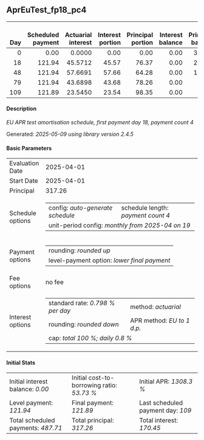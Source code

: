 <h2>AprEuTest_fp18_pc4</h2>
<table>
    <thead style="vertical-align: bottom;">
        <th style="text-align: right;">Day</th>
        <th style="text-align: right;">Scheduled payment</th>
        <th style="text-align: right;">Actuarial interest</th>
        <th style="text-align: right;">Interest portion</th>
        <th style="text-align: right;">Principal portion</th>
        <th style="text-align: right;">Interest balance</th>
        <th style="text-align: right;">Principal balance</th>
        <th style="text-align: right;">Total actuarial interest</th>
        <th style="text-align: right;">Total interest</th>
        <th style="text-align: right;">Total principal</th>
    </thead>
    <tr style="text-align: right;">
        <td class="ci00">0</td>
        <td class="ci01" style="white-space: nowrap;">0.00</td>
        <td class="ci02">0.0000</td>
        <td class="ci03">0.00</td>
        <td class="ci04">0.00</td>
        <td class="ci05">0.00</td>
        <td class="ci06">317.26</td>
        <td class="ci07">0.0000</td>
        <td class="ci08">0.00</td>
        <td class="ci09">0.00</td>
    </tr>
    <tr style="text-align: right;">
        <td class="ci00">18</td>
        <td class="ci01" style="white-space: nowrap;">121.94</td>
        <td class="ci02">45.5712</td>
        <td class="ci03">45.57</td>
        <td class="ci04">76.37</td>
        <td class="ci05">0.00</td>
        <td class="ci06">240.89</td>
        <td class="ci07">45.5712</td>
        <td class="ci08">45.57</td>
        <td class="ci09">76.37</td>
    </tr>
    <tr style="text-align: right;">
        <td class="ci00">48</td>
        <td class="ci01" style="white-space: nowrap;">121.94</td>
        <td class="ci02">57.6691</td>
        <td class="ci03">57.66</td>
        <td class="ci04">64.28</td>
        <td class="ci05">0.00</td>
        <td class="ci06">176.61</td>
        <td class="ci07">103.2403</td>
        <td class="ci08">103.23</td>
        <td class="ci09">140.65</td>
    </tr>
    <tr style="text-align: right;">
        <td class="ci00">79</td>
        <td class="ci01" style="white-space: nowrap;">121.94</td>
        <td class="ci02">43.6898</td>
        <td class="ci03">43.68</td>
        <td class="ci04">78.26</td>
        <td class="ci05">0.00</td>
        <td class="ci06">98.35</td>
        <td class="ci07">146.9301</td>
        <td class="ci08">146.91</td>
        <td class="ci09">218.91</td>
    </tr>
    <tr style="text-align: right;">
        <td class="ci00">109</td>
        <td class="ci01" style="white-space: nowrap;">121.89</td>
        <td class="ci02">23.5450</td>
        <td class="ci03">23.54</td>
        <td class="ci04">98.35</td>
        <td class="ci05">0.00</td>
        <td class="ci06">0.00</td>
        <td class="ci07">170.4751</td>
        <td class="ci08">170.45</td>
        <td class="ci09">317.26</td>
    </tr>
</table>
<h4>Description</h4>
<p><i>EU APR test amortisation schedule, first payment day 18, payment count 4</i></p>
<p>Generated: <i>2025-05-09 using library version 2.4.5</i></p>
<h4>Basic Parameters</h4>
<table>
    <tr>
        <td>Evaluation Date</td>
        <td>2025-04-01</td>
    </tr>
    <tr>
        <td>Start Date</td>
        <td>2025-04-01</td>
    </tr>
    <tr>
        <td>Principal</td>
        <td>317.26</td>
    </tr>
    <tr>
        <td>Schedule options</td>
        <td>
            <table>
                <tr>
                    <td>config: <i>auto-generate schedule</i></td>
                    <td>schedule length: <i><i>payment count</i> 4</i></td>
                </tr>
                <tr>
                    <td colspan="2" style="white-space: nowrap;">unit-period config: <i>monthly from 2025-04 on 19</i></td>
                </tr>
            </table>
        </td>
    </tr>
    <tr>
        <td>Payment options</td>
        <td>
            <table>
                <tr>
                    <td>rounding: <i>rounded up</i></td>
                </tr>
                <tr>
                    <td>level-payment option: <i>lower&nbsp;final&nbsp;payment</i></td>
                </tr>
            </table>
        </td>
    </tr>
    <tr>
        <td>Fee options</td>
        <td>no fee
        </td>
    </tr>
    <tr>
        <td>Interest options</td>
        <td>
            <table>
                <tr>
                    <td>standard rate: <i>0.798 % per day</i></td>
                    <td>method: <i>actuarial</i></td>
                </tr>
                <tr>
                    <td>rounding: <i>rounded down</i></td>
                    <td>APR method: <i>EU to 1 d.p.</i></td>
                </tr>
                <tr>
                    <td colspan="2">cap: <i>total 100 %; daily 0.8 %</td>
                </tr>
            </table>
        </td>
    </tr>
</table>
<h4>Initial Stats</h4>
<table>
    <tr>
        <td>Initial interest balance: <i>0.00</i></td>
        <td>Initial cost-to-borrowing ratio: <i>53.73 %</i></td>
        <td>Initial APR: <i>1308.3 %</i></td>
    </tr>
    <tr>
        <td>Level payment: <i>121.94</i></td>
        <td>Final payment: <i>121.89</i></td>
        <td>Last scheduled payment day: <i>109</i></td>
    </tr>
    <tr>
        <td>Total scheduled payments: <i>487.71</i></td>
        <td>Total principal: <i>317.26</i></td>
        <td>Total interest: <i>170.45</i></td>
    </tr>
</table>
